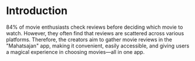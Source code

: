 # Introduction
84% of movie enthusiasts check reviews before deciding which movie to watch. However, they often find that reviews are scattered across various platforms. Therefore, the creators aim to gather movie reviews in the "Mahatsajan" app, making it convenient, easily accessible, and giving users a magical experience in choosing movies—all in one app.
